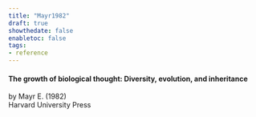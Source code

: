 ```yaml
---
title: "Mayr1982"
draft: true
showthedate: false
enabletoc: false
tags:
- reference
---
```


#### **The growth of biological thought: Diversity, evolution, and inheritance**     
by Mayr E. (1982)         
Harvard University Press      



